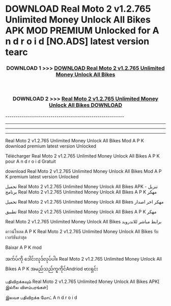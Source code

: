 # DOWNLOAD Real Moto 2 v1.2.765 Unlimited Money Unlock All Bikes  APK MOD PREMIUM Unlocked for A n d r o i d [NO.ADS] latest version tearc 



<div align="center">

<h3>DOWNLOAD 1 >>> <a href="https://getmod2.web.app/?judul=Real Moto 2 v1.2.765 Unlimited Money Unlock All Bikes ">DOWNLOAD Real Moto 2 v1.2.765 Unlimited Money Unlock All Bikes </a></h3><br>

<h3>DOWNLOAD 2 >>> <a href="https://getmod2.web.app/?judul=Real Moto 2 v1.2.765 Unlimited Money Unlock All Bikes ">Real Moto 2 v1.2.765 Unlimited Money Unlock All Bikes  DOWNLOAD </a></h3>

</div>
----------------------------------------------------------

----------------------------------------------------------

----------------------------------------------------------

----------------------------------------------------------

Real Moto 2 v1.2.765 Unlimited Money Unlock All Bikes  Mod A P K download premium latest version Unlocked

Télécharger Real Moto 2 v1.2.765 Unlimited Money Unlock All Bikes  A P K pour A n d r o i d Gratuit

download Real Moto 2 v1.2.765 Unlimited Money Unlock All Bikes  Mod A P K premium latest version Unlocked

تحميل Real Moto 2 v1.2.765 Unlimited Money Unlock All Bikes  APK - تنزيل برنامج Real Moto 2 v1.2.765 Unlimited Money Unlock All Bikes  A P K مهكر

تحميل Real Moto 2 v1.2.765 Unlimited Money Unlock All Bikes  مهكر اخر اصدار

تطبيق Real Moto 2 v1.2.765 Unlimited Money Unlock All Bikes  A P K مهكر

Real Moto 2 v1.2.765 Unlimited Money Unlock All Bikes  برابط مباشر للاندرويد

ดาวน์โหลด A P K Real Moto 2 v1.2.765 Unlimited Money Unlock All Bikes  รับเวอร์ชันล่าสุด

Baixar A P K mod

အက်ပ်ကို ဒေါင်းလုဒ်လုပ်ပါ။ Real Moto 2 v1.2.765 Unlimited Money Unlock All Bikes  A P K အမည်သည်ကူကိုင်Andriod ဗားရှင်း

பதிவிறக்கவும் Real Moto 2 v1.2.765 Unlimited Money Unlock All Bikes  APK[ இல்லை விளம்பரங்கள்] 
 
இலவச பதிவிறக்க மோட் A n d r o i d



